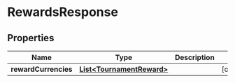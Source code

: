 

# RewardsResponse


## Properties

| Name | Type | Description | Notes |
|------------ | ------------- | ------------- | -------------|
|**rewardCurrencies** | [**List&lt;TournamentReward&gt;**](TournamentReward.md) |  |  [optional] |



